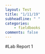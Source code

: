 ```yaml
---
layout: Test
title: "1/11/19"
subheadline: " "
categories:
    - fieldbooks
comments: false
---
```


#Lab Report 1

# 